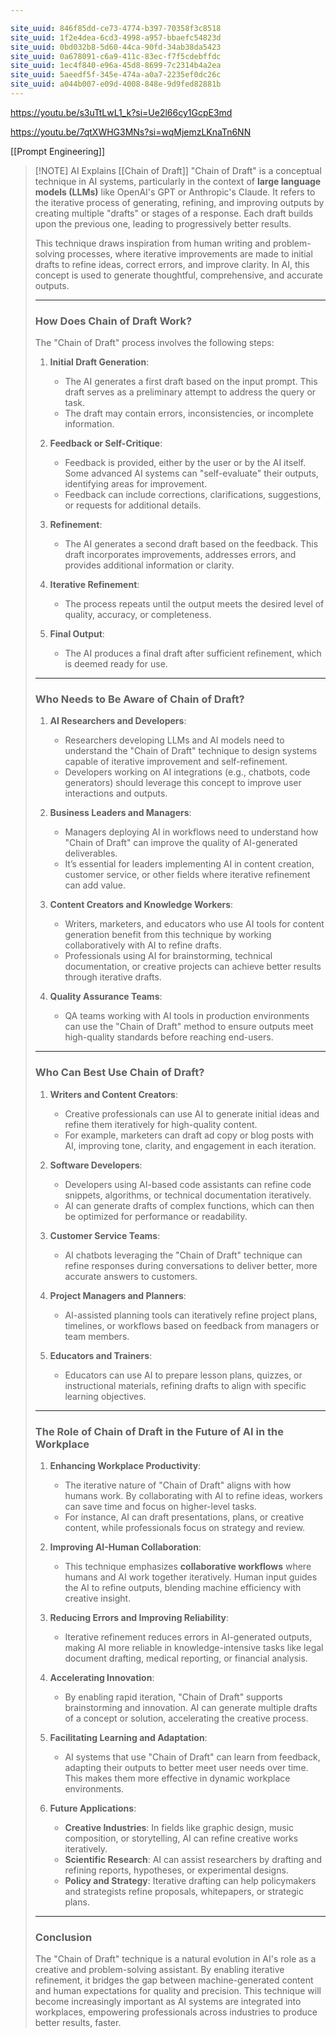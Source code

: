 ```yaml
---

site_uuid: 846f85dd-ce73-4774-b397-70358f3c8518
site_uuid: 1f2e4dea-6cd3-4998-a957-bbaefc54823d
site_uuid: 0bd032b8-5d60-44ca-90fd-34ab38da5423
site_uuid: 0a678091-c6a9-411c-83ec-f7f5cdebffdc
site_uuid: 1ec4f840-e96a-45d8-8699-7c2314b4a2ea
site_uuid: 5aeedf5f-345e-474a-a0a7-2235ef0dc26c
site_uuid: a044b007-e09d-4008-848e-9d9fed82881b
---
```

https://youtu.be/s3uTtLwL1_k?si=Ue2l66cy1GcpE3md

https://youtu.be/7qtXWHG3MNs?si=wqMjemzLKnaTn6NN

[[Prompt Engineering]]

> [!NOTE] AI Explains [[Chain of Draft]]
> "Chain of Draft" is a conceptual technique in AI systems, particularly in the context of **large language models (LLMs)** like OpenAI's GPT or Anthropic's Claude. It refers to the iterative process of generating, refining, and improving outputs by creating multiple "drafts" or stages of a response. Each draft builds upon the previous one, leading to progressively better results.
> 
> This technique draws inspiration from human writing and problem-solving processes, where iterative improvements are made to initial drafts to refine ideas, correct errors, and improve clarity. In AI, this concept is used to generate thoughtful, comprehensive, and accurate outputs.
> 
> ---
> 
> ### **How Does Chain of Draft Work?**
> 
> The "Chain of Draft" process involves the following steps:
> 
> 1. **Initial Draft Generation**:
>     
>     - The AI generates a first draft based on the input prompt. This draft serves as a preliminary attempt to address the query or task.
>     - The draft may contain errors, inconsistencies, or incomplete information.
> 2. **Feedback or Self-Critique**:
>     
>     - Feedback is provided, either by the user or by the AI itself. Some advanced AI systems can "self-evaluate" their outputs, identifying areas for improvement.
>     - Feedback can include corrections, clarifications, suggestions, or requests for additional details.
> 3. **Refinement**:
>     
>     - The AI generates a second draft based on the feedback. This draft incorporates improvements, addresses errors, and provides additional information or clarity.
> 4. **Iterative Refinement**:
>     
>     - The process repeats until the output meets the desired level of quality, accuracy, or completeness.
> 5. **Final Output**:
>     
>     - The AI produces a final draft after sufficient refinement, which is deemed ready for use.
> 
> ---
> 
> ### **Who Needs to Be Aware of Chain of Draft?**
> 
> 1. **AI Researchers and Developers**:
>     
>     - Researchers developing LLMs and AI models need to understand the "Chain of Draft" technique to design systems capable of iterative improvement and self-refinement.
>     - Developers working on AI integrations (e.g., chatbots, code generators) should leverage this concept to improve user interactions and outputs.
> 2. **Business Leaders and Managers**:
>     
>     - Managers deploying AI in workflows need to understand how "Chain of Draft" can improve the quality of AI-generated deliverables.
>     - It’s essential for leaders implementing AI in content creation, customer service, or other fields where iterative refinement can add value.
> 3. **Content Creators and Knowledge Workers**:
>     
>     - Writers, marketers, and educators who use AI tools for content generation benefit from this technique by working collaboratively with AI to refine drafts.
>     - Professionals using AI for brainstorming, technical documentation, or creative projects can achieve better results through iterative drafts.
> 4. **Quality Assurance Teams**:
>     
>     - QA teams working with AI tools in production environments can use the "Chain of Draft" method to ensure outputs meet high-quality standards before reaching end-users.
> 
> ---
> 
> ### **Who Can Best Use Chain of Draft?**
> 
> 1. **Writers and Content Creators**:
>     
>     - Creative professionals can use AI to generate initial ideas and refine them iteratively for high-quality content.
>     - For example, marketers can draft ad copy or blog posts with AI, improving tone, clarity, and engagement in each iteration.
> 2. **Software Developers**:
>     
>     - Developers using AI-based code assistants can refine code snippets, algorithms, or technical documentation iteratively.
>     - AI can generate drafts of complex functions, which can then be optimized for performance or readability.
> 3. **Customer Service Teams**:
>     
>     - AI chatbots leveraging the "Chain of Draft" technique can refine responses during conversations to deliver better, more accurate answers to customers.
> 4. **Project Managers and Planners**:
>     
>     - AI-assisted planning tools can iteratively refine project plans, timelines, or workflows based on feedback from managers or team members.
> 5. **Educators and Trainers**:
>     
>     - Educators can use AI to prepare lesson plans, quizzes, or instructional materials, refining drafts to align with specific learning objectives.
> 
> ---
> 
> ### **The Role of Chain of Draft in the Future of AI in the Workplace**
> 
> 1. **Enhancing Workplace Productivity**:
>     
>     - The iterative nature of "Chain of Draft" aligns with how humans work. By collaborating with AI to refine ideas, workers can save time and focus on higher-level tasks.
>     - For instance, AI can draft presentations, plans, or creative content, while professionals focus on strategy and review.
> 2. **Improving AI-Human Collaboration**:
>     
>     - This technique emphasizes **collaborative workflows** where humans and AI work together iteratively. Human input guides the AI to refine outputs, blending machine efficiency with creative insight.
> 3. **Reducing Errors and Improving Reliability**:
>     
>     - Iterative refinement reduces errors in AI-generated outputs, making AI more reliable in knowledge-intensive tasks like legal document drafting, medical reporting, or financial analysis.
> 4. **Accelerating Innovation**:
>     
>     - By enabling rapid iteration, "Chain of Draft" supports brainstorming and innovation. AI can generate multiple drafts of a concept or solution, accelerating the creative process.
> 5. **Facilitating Learning and Adaptation**:
>     
>     - AI systems that use "Chain of Draft" can learn from feedback, adapting their outputs to better meet user needs over time. This makes them more effective in dynamic workplace environments.
> 6. **Future Applications**:
>     
>     - **Creative Industries**: In fields like graphic design, music composition, or storytelling, AI can refine creative works iteratively.
>     - **Scientific Research**: AI can assist researchers by drafting and refining reports, hypotheses, or experimental designs.
>     - **Policy and Strategy**: Iterative drafting can help policymakers and strategists refine proposals, whitepapers, or strategic plans.
> 
> ---
> 
> ### **Conclusion**
> 
> The "Chain of Draft" technique is a natural evolution in AI's role as a creative and problem-solving assistant. By enabling iterative refinement, it bridges the gap between machine-generated content and human expectations for quality and precision. This technique will become increasingly important as AI systems are integrated into workplaces, empowering professionals across industries to produce better results, faster.